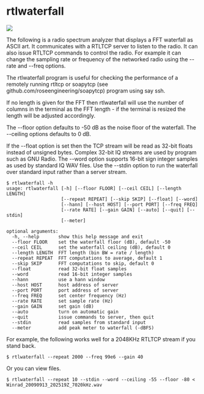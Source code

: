 # rtlwaterfall

![](waterfall.gif)

The following is a radio spectrum analyzer that displays a FFT waterfall as ASCII art.
It communicates with a RTLTCP server to listen to the radio.  It
can also issue RTLTCP commands to control the radio.  For example 
it can change the sampling rate or frequency of the networked radio
using the --rate and --freq options.

The rtlwaterfall program is useful for checking the performance of 
a remotely running rtltcp or soapytcp (see 
github.com/roseengineering/soapytcp) program using say ssh.

If no length is given for the FFT then rtlwaterfall will use the number of
columns in the terminal as the FFT length - if the terminal is
resized the length will be adjusted accordingly.

The --floor option defaults to -50 dB as the noise floor of
the waterfall.  The --ceiling options defaults to 0 dB.

If the --float option is set then the TCP stream will be read as
32-bit floats instead of unsigned bytes.  Complex 32-bit IQ 
streams are used by program such as GNU Radio.  The --word option
supports 16-bit sign integer samples as used by standard IQ WAV files.
Use the --stdin option to run the waterfall over standard input rather
than a server stream.

```
$ rtlwaterfall -h
usage: rtlwaterfall [-h] [--floor FLOOR] [--ceil CEIL] [--length LENGTH]
                    [--repeat REPEAT] [--skip SKIP] [--float] [--word]
                    [--hann] [--host HOST] [--port PORT] [--freq FREQ]
                    [--rate RATE] [--gain GAIN] [--auto] [--quit] [--stdin]
                    [--meter]

optional arguments:
  -h, --help       show this help message and exit
  --floor FLOOR    set the waterfall floor (dB), default -50
  --ceil CEIL      set the waterfall ceiling (dB), default 0
  --length LENGTH  FFT length (bin BW = rate / length)
  --repeat REPEAT  FFT computations to average, default 1
  --skip SKIP      FFT computations to skip, default 0
  --float          read 32-bit float samples
  --word           read 16-bit integer samples
  --hann           use a hann window
  --host HOST      host address of server
  --port PORT      port address of server
  --freq FREQ      set center frequency (Hz)
  --rate RATE      set sample rate (Hz)
  --gain GAIN      set gain (dB)
  --auto           turn on automatic gain
  --quit           issue commands to server, then quit
  --stdin          read samples from standard input
  --meter          add peak meter to waterfall (-dBFS)
```

For example, the following works well for a 2048KHz RTLTCP stream if you stand back.

```
$ rtlwaterfall --repeat 2000 --freq 99e6 --gain 40
```

Or you can view files.

```
$ rtlwaterfall --repeat 10 --stdin --word --ceiling -55 --floor -80 < Winrad_20090913_202519Z_7020kHz.wav
```

